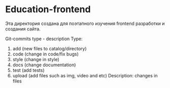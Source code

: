 # Education-frontend
Эта директория создана для поэтапного изучения frontend разработки и создания сайта.

Git-commits type - description
Type:
1. add (new files to catalog/directory) 
2. code (change in code/fix bugs)
3. style (change in style)
4. docs (change documentation) 
5. test (add tests) 
6. upload (add files such as img, video and etc)
Description: changes in files
